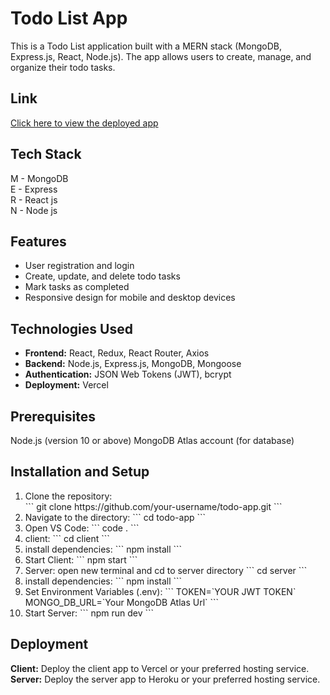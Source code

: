 # Todo List App
This is a Todo List application built with a MERN stack (MongoDB, Express.js, React, Node.js).
The app allows users to create, manage, and organize their todo tasks.

## Link
<a href="https://todo-app-client-khaki.vercel.app/" target="_blank">Click here to view the deployed app</a>

## Tech Stack
M - MongoDB </br>
E - Express </br>
R - React js </br>
N - Node js </br>

## Features
<ul>
  <li>User registration and login</li>
  <li>Create, update, and delete todo tasks</li>
  <li>Mark tasks as completed</li>
  <li>Responsive design for mobile and desktop devices</li>
</ul>

## Technologies Used
<ul>
  <li><strong>Frontend:</strong> React, Redux, React Router, Axios</li>
  <li><strong>Backend:</strong> Node.js, Express.js, MongoDB, Mongoose</li>
  <li><strong>Authentication:</strong> JSON Web Tokens (JWT), bcrypt</li>
  <li><strong>Deployment:</strong> Vercel</li>
</ul>

## Prerequisites
Node.js (version 10 or above)
MongoDB Atlas account (for database)

## Installation and Setup
<ol>
  <li>Clone the repository: </br>
  ```
  git clone https://github.com/your-username/todo-app.git
  ```
</li>
<li>Navigate to the directory:
  ```
  cd todo-app
  ```
</li>
<li> Open VS Code:
```
  code .
```
</li>
<li> client:
```
  cd client
```
</li>
<li> install dependencies:
```
  npm install
```
</li>
<li> Start Client:
```
  npm start
```
</li>
<li> Server: open new terminal and cd to server directory
```
  cd server
```
</li>
<li> install dependencies:
```
  npm install
```
</li>
<li> Set Environment Variables (.env):
```
  TOKEN=`YOUR JWT TOKEN`
  MONGO_DB_URL=`Your MongoDB Atlas Url`
```
</li>
<li> Start Server:
```
  npm run dev
```
</li>
</ol>

## Deployment
<strong>Client:</strong> Deploy the client app to Vercel or your preferred hosting service. </br>
<strong>Server:</strong> Deploy the server app to Heroku or your preferred hosting service. </br>
